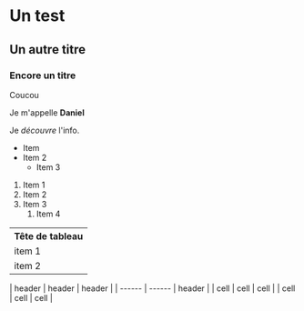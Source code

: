 # Un test

## Un autre titre

### Encore un titre

Coucou

Je m'appelle **Daniel**

Je _découvre_ l'info.

* Item
* Item 2
    * Item 3

<ol>
   <li>Item 1</li> 
   <li>Item 2</li> 
   <li>Item 3
        <ol>
            <li>Item 4</li>
        </ol>
   </li> 
</ol>

<table>
    <th>Tête de tableau </th>
    <tr>
        <td>item 1</td>
    </tr>
    <tr>
        <td>item 2</td>
    </td>
</table>

| header | header | header |
| ------ | ------ | header |
| cell | cell | cell |
| cell | cell | cell |